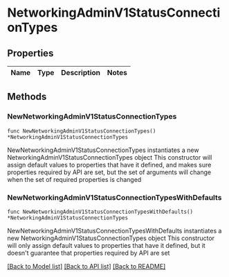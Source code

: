 # NetworkingAdminV1StatusConnectionTypes

## Properties

Name | Type | Description | Notes
------------ | ------------- | ------------- | -------------

## Methods

### NewNetworkingAdminV1StatusConnectionTypes

`func NewNetworkingAdminV1StatusConnectionTypes() *NetworkingAdminV1StatusConnectionTypes`

NewNetworkingAdminV1StatusConnectionTypes instantiates a new NetworkingAdminV1StatusConnectionTypes object
This constructor will assign default values to properties that have it defined,
and makes sure properties required by API are set, but the set of arguments
will change when the set of required properties is changed

### NewNetworkingAdminV1StatusConnectionTypesWithDefaults

`func NewNetworkingAdminV1StatusConnectionTypesWithDefaults() *NetworkingAdminV1StatusConnectionTypes`

NewNetworkingAdminV1StatusConnectionTypesWithDefaults instantiates a new NetworkingAdminV1StatusConnectionTypes object
This constructor will only assign default values to properties that have it defined,
but it doesn't guarantee that properties required by API are set


[[Back to Model list]](../README.md#documentation-for-models) [[Back to API list]](../README.md#documentation-for-api-endpoints) [[Back to README]](../README.md)


